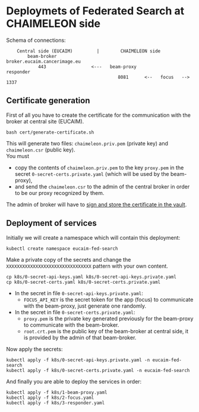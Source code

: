 
# Deploymets of Federated Search at CHAIMELEON side

Schema of connections: 
```
    Central side (EUCAIM)         |        CHAIMELEON side
        beam-broker               
broker.eucaim.cancerimage.eu
            443                 <---   beam-proxy                       responder
                                          8081      <--   focus   -->    1337
```

## Certificate generation

First of all you have to create the certificate for the communication with the broker at central site (EUCAIM).
```console
bash cert/generate-certificate.sh
```
This will generate two files: `chaimeleon.priv.pem` (private key) and `chaimeleon.csr` (public key).  
You must 
 - copy the contents of `chaimeleon.priv.pem` to the key `proxy.pem` in the secret `0-secret-certs.private.yaml` (which will be used by the beam-proxy),
 - and send the `chaimeleon.csr` to the admin of the central broker in order to be our proxy recognized by them.

The admin of broker will have to [sign and store the certificate in the vault](https://github.com/EUCAIM/k8s-deployments/tree/main/federated-search#sign-and-store-third-party-repo-certificate).

## Deployment of services

Initially we will create a namespace which will contain this deployment:
```console
kubectl create namespace eucaim-fed-search
```

Make a private copy of the secrets 
and change the `XXXXXXXXXXXXXXXXXXXXXXXXXXXXXXXX` pattern with your own content.
```console
cp k8s/0-secret-api-keys.yaml k8s/0-secret-api-keys.private.yaml
cp k8s/0-secret-certs.yaml k8s/0-secret-certs.private.yaml
```

 - In the secret in file `0-secret-api-keys.private.yaml`: 
   - `FOCUS_API_KEY` is the secret token for the app (focus) to communicate with the beam-proxy, just generate one randomly.
 - In the secret in file `0-secret-certs.private.yaml`: 
   - `proxy.pem` is the private key generated previously for the beam-proxy to communicate with the beam-broker.
   - `root.crt.pem` is the public key of the beam-broker at central side, it is provided by the admin of that beam-broker.

Now apply the secrets:
```console
kubectl apply -f k8s/0-secret-api-keys.private.yaml -n eucaim-fed-search
kubectl apply -f k8s/0-secret-certs.private.yaml -n eucaim-fed-search
```

And finally you are able to deploy the services in order:
```console
kubectl apply -f k8s/1-beam-proxy.yaml
kubectl apply -f k8s/2-focus.yaml
kubectl apply -f k8s/3-responder.yaml
```

